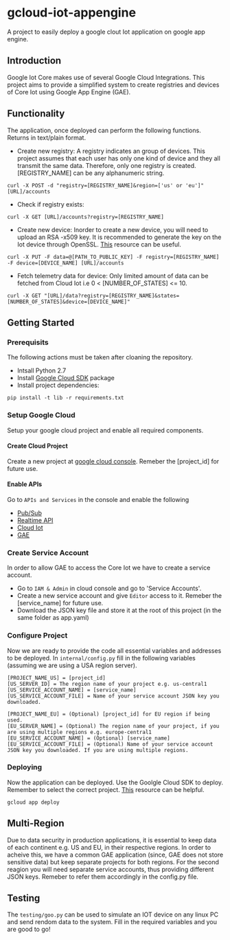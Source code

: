 # gcloud-iot-appengine
A project to easily deploy a google clout Iot application on google app engine.

## Introduction
Google Iot Core makes use of several Google Cloud Integrations. This project aims to provide a simplified system to create registries and devices of Core Iot using Google App Engine (GAE).

## Functionality
The application, once deployed can perform the following functions. Returns in text/plain format.

* Create new registry:
A registry indicates an group of devices. This project assumes that each user has only one kind of device and they all transmit the same data. Therefore, only one registry is created. [REGISTRY_NAME] can be any alphanumeric string.
```
curl -X POST -d "registry=[REGISTRY_NAME]&region=['us' or 'eu']" [URL]/accounts
```

* Check if registry exists:
```
curl -X GET [URL]/accounts?registry=[REGISTRY_NAME]
```

* Create new device:
Inorder to create a new device, you will need to upload an RSA -x509 key. It is recommended to generate the key on the Iot device through OpenSSL. [This](https://cloud.google.com/iot/docs/how-tos/credentials/keys) resource can be useful.
```
curl -X PUT -F data=@[PATH_TO_PUBLIC_KEY] -F registry=[REGISTRY_NAME] -F device=[DEVICE_NAME] [URL]/accounts
```

* Fetch telemetry data for device:
Only limited amount of data can be fetched from Cloud Iot i.e 0 < [NUMBER_OF_STATES] <= 10.
```
curl -X GET "[URL]/data?registry=[REGISTRY_NAME]&states=[NUMBER_OF_STATES]&device=[DEVICE_NAME]"
```

## Getting Started

### Prerequisits
The following actions must be taken after cloaning the repository.

* Intsall Python 2.7
* Install [Google Cloud SDK](https://cloud.google.com/sdk/docs/quickstarts) package
* Install project dependencies:
```
pip install -t lib -r requirements.txt
```

### Setup Google Cloud
Setup your google cloud project and enable all required components.

#### Create Cloud Project
Create a new project at [google cloud console](https://console.cloud.google.com/). Remeber the [project_id] for future use.

#### Enable APIs
Go to `APIs and Services` in the console and enable the following
* [Pub/Sub](https://cloud.google.com/pubsub/docs/)
* [Realtime API](https://developers.google.com/realtime/overview)
* [Cloud Iot](https://cloud.google.com/iot-core/)
* [GAE](https://cloud.google.com/appengine/)

### Create Service Account
In order to allow GAE to access the Core Iot we have to create a service account.
* Go to `IAM & Admin` in cloud console and go to 'Service Accounts'.
* Create a new service account and give `Editor` access to it. Remeber the [service_name] for future use.
* Download the JSON key file and store it at the root of this project (in the same folder as app.yaml)

### Configure Project
Now we are ready to provide the code all essential variables and addresses to be deployed. In `internal/config.py` fill in the following variables (assuming we are using a USA region server).
```
[PROJECT_NAME_US] = [project_id]
[US_SERVER_ID] = The region name of your project e.g. us-central1
[US_SERVICE_ACCOUNT_NAME] = [service_name]
[US_SERVICE_ACCOUNT_FILE] = Name of your service account JSON key you downloaded.

[PROJECT_NAME_EU] = (Optional) [project_id] for EU region if being used.
[EU_SERVER_NAME] = (Optional) The region name of your project, if you are using multiple regions e.g. europe-central1
[EU_SERVICE_ACCOUNT_NAME] = (Optional) [service_name]
[EU_SERVICE_ACCOUNT_FILE] = (Optional) Name of your service account JSON key you downloaded. If you are using multiple regions.
```

### Deploying
Now the application can be deployed. Use the Goolgle Cloud SDK to deploy. Remember to select the correct project. [This](https://cloud.google.com/appengine/docs/standard/python/getting-started/deploying-the-application) resource can be helpful.
```
gcloud app deploy
```

## Multi-Region
Due to data security in production applications, it is essential to keep data of each continent e.g. US and EU, in their respective regions. In order to acheive this, we have a common GAE application (since, GAE does not store sensitive data) but keep separate projects for both regions. For the second reagion you will need separate service accounts, thus providing different JSON keys. Remeber to refer them accordingly in the config.py file.

## Testing
The `testing/goo.py` can be used to simulate an IOT device on any linux PC and send rendom data to the system. Fill in the required variables and you are good to go!